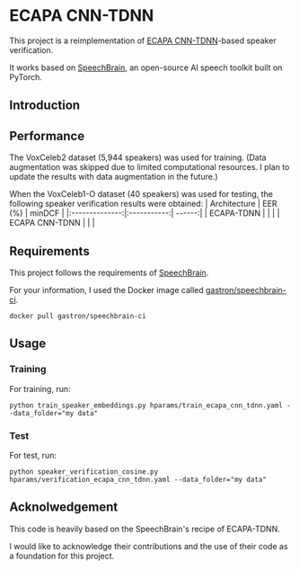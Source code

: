 # ECAPA CNN-TDNN

This project is a reimplementation of [ECAPA CNN-TDNN](https://arxiv.org/pdf/2104.02370.pdf)-based speaker verification.

It works based on [SpeechBrain](https://github.com/speechbrain/speechbrain), an open-source AI speech toolkit built on PyTorch.

## Introduction


## Performance

The VoxCeleb2 dataset (5,944 speakers) was used for training. (Data augmentation was skipped due to limited computational resources. I plan to update the results with data augmentation in the future.) 

When the VoxCeleb1-O dataset (40 speakers) was used for testing, the following speaker verification results were obtained:
|  Architecture  |    EER (%)  | minDCF |
|:--------------:|:-----------:| ------:|
|   ECAPA-TDNN   |             |        |
| ECAPA CNN-TDNN |             |        |

## Requirements

This project follows the requirements of [SpeechBrain](https://github.com/speechbrain/speechbrain).

For your information, I used the Docker image called [gastron/speechbrain-ci](https://hub.docker.com/r/gastron/speechbrain-ci).
```
docker pull gastron/speechbrain-ci
```

## Usage

### Training

For training, run:
```
python train_speaker_embeddings.py hparams/train_ecapa_cnn_tdnn.yaml --data_folder="my data"
```

### Test

For test, run:
```
python speaker_verification_cosine.py hparams/verification_ecapa_cnn_tdnn.yaml --data_folder="my data"
```



## Acknolwedgement

This code is heavily based on the SpeechBrain's recipe of ECAPA-TDNN.

I would like to acknowledge their contributions and the use of their code as a foundation for this project.
